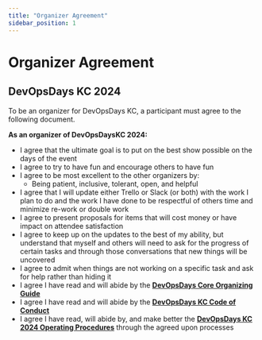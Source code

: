```yaml
---
title: "Organizer Agreement"
sidebar_position: 1
---
```


# Organizer Agreement
## DevOpsDays KC 2024

To be an organizer for DevOpsDays KC, a participant must agree to the following document.

**As an organizer of DevOpsDaysKC 2024:**

* I agree that the ultimate goal is to put on the best show possible on the days of the event
* I agree to try to have fun and encourage others to have fun
* I agree to be most excellent to the other organizers by:
  * Being patient, inclusive, tolerant, open, and helpful
* I agree that I will update either Trello or Slack (or both) with the work I plan to do and the
work I have done to be respectful of others time and minimize re-work or double work
* I agree to present proposals for items that will cost money or have impact on attendee
satisfaction  
* I agree to keep up on the updates to the best of my ability, but understand that myself
and others will need to ask for the progress of certain tasks and through those
conversations that new things will be uncovered
* I agree to admit when things are not working on a specific task and ask for help rather
than hiding it
* I agree I have read and will abide by the **[DevOpsDays Core Organizing Guide](https://www.devopsdays.org/organizing/)**
* I agree I have read and will abide by the **[DevOpsDays KC Code of Conduct](https://devopsdays.org/kansas-city/conduct/)**
* I agree I have read, will abide by, and make better the **[DevOpsDays KC 2024 Operating Procedures](./operating_procedures.md)** through the agreed upon processes
